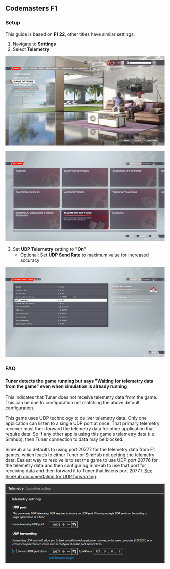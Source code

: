 ## Codemasters F1

### Setup

This guide is based on **F1 22**, other titles have similar settings.

1. Navigate to **Settings**
2. Select **Telemetry** 

![](assets/f1_telemetry_1.png)

![](assets/f1_telemetry_2.png)

3. Set **UDP Telemetry** setting to **"On"**
    - Optional: Set **UDP Send Rate** to maximum value for increased accuracy

![](assets/f1_telemetry_3.png)

### FAQ

#### Tuner detects the game running but says "Waiting for telemetry data from the game" even when simulation is already running

This indicates that Tuner does not receive telemetry data from the game. This can be due to configuration not matching the above default configuration.

This game uses UDP technology to deliver telemetry data. Only one application can listen to a single UDP port at once. That primary telemetry receiver must then forward the telemetry data for other application that require data. So if any other app is using this game's telemetry data (i.e. Simhub), then Tuner connection to data may be blocked.

SimHub also defaults to using port 20777 for the telemetry data from F1 games, which leads to either Tuner or SimHub not getting the telemetry data. Easiest way to resolve is to set the game to use UDP port 20776 for the telemetry data and then configuring SimHub to use that port for receiving data and then forward it to Tuner that listens port 20777. [See SimHub documentation for UDP forwarding](https://github.com/SHWotever/SimHub/wiki/Sharing-UDP-data-with-other-applications).

![](assets/f1_port_forward.png)